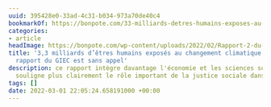 ```yaml
---
uuid: 395428e0-33ad-4c31-b034-973a70de40c4
bookmarkOf: https://bonpote.com/33-milliards-detres-humains-exposes-au-changement-climatique-le-nouveau-rapport-du-giec-est-sans-appel/
categories:
- article
headImage: https://bonpote.com/wp-content/uploads/2022/02/Rapport-2-du-GIEC.jpg
title: '3,3 milliards d’êtres humains exposés au changement climatique : le nouveau
  rapport du GIEC est sans appel'
description: ce rapport intègre davantage l'économie et les sciences sociales, et
  souligne plus clairement le rôle important de la justice sociale dans
tags: []
date: 2022-03-01 22:05:24.658191000 +00:00
---
```


